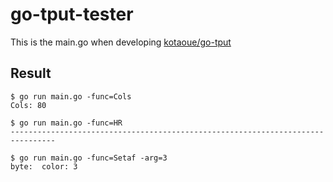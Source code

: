# go-tput-tester
This is the main.go when developing [kotaoue/go-tput](https://github.com/kotaoue/go-tput)

## Result
```ShellSession
$ go run main.go -func=Cols
Cols: 80
```
```ShellSession
$ go run main.go -func=HR
--------------------------------------------------------------------------------
```
```ShellSession
$ go run main.go -func=Setaf -arg=3
byte:  color: 3
```